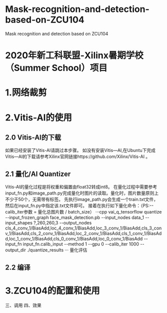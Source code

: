 # Mask-recognition-and-detection-based-on-ZCU104
Mask recognition and detection based on ZCU104


# 2020年新工科联盟-Xilinx暑期学校（Summer School）项目

# 1.网络裁剪

# 2.Vitis-AI的使用
## 2.0 Vitis-AI的下载
  如果已经安装了Vitis-AI请跳过本步骤。
  如没有安装Vitis—AI,在Ubuntu下完成Vitis—AI的下载请参考Xilinx官网链接https://github.com/Xilinx/Vitis-AI 。  
## 2.1 量化/AI Quantizer
  Vitis-AI的量化过程是将权重和偏置由float32转成int8。
  在量化过程中需要参考input_fn.py和image_path.py完成量化时图片的读取。量化时，图片数量原则上不少于50个，无需带有标签。
  先执行image_path.py会生成一个train.txt文件，然后在input_fn.py中指定该.txt文件即可。
  接着在执行如下量化命令：（PS:--calib_iter参数 = 量化总图片数 / batch_size）
···cpp
 vai_q_tensorflow quantize --input_frozen_graph face_mask_detection.pb --input_nodes data_1 --input_shapes ?,260,260,3 --output_nodes cls_4_conv_1/BiasAdd,loc_4_conv_1/BiasAdd,loc_3_conv_1/BiasAdd,cls_3_conv_1/BiasAdd,cls_2_conv_1/BiasAdd,loc_2_conv_1/BiasAdd,cls_1_conv_1/BiasAdd,loc_1_conv_1/BiasAdd,cls_0_conv_1/BiasAdd,loc_0_conv_1/BiasAdd  --input_fn input_fn.calib_input --method 1 --gpu 0 --calib_iter 1000 --output_dir ./quantize_results 
···
量化评估
## 2.2 编译

# 3.ZCU104的配置和使用

三、调用
四、效果
